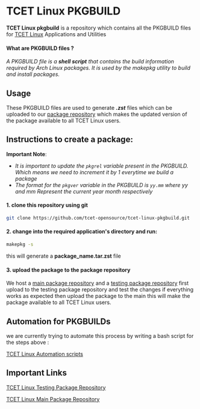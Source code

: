 # TCET Linux PKGBUILD
**TCET Linux pkgbuild** is a repository which contains all the PKGBUILD files for [TCET Linux](https://github.com/tcet-opensource/tcet-linux) Applications and Utilities

#### What are PKGBUILD files ?
*A PKGBUILD file is a **shell script** that contains the build information required by Arch Linux packages. It is used by the makepkg utility to build and install packages.*

## Usage

These PKGBUILD files are used to generate ***.zst*** files which can be uploaded to our [package repository](https://github.com/tcet-opensource/tcet-linux-repo) which makes the updated version of the package available to all TCET Linux users.

## Instructions to create a package:

**Important Note**:

- *It is important to update the `pkgrel` variable present in the PKGBUILD. Which means we need to increment it by 1 everytime we build a package*
- *The format for the `pkgver` variable in the PKGBUILD is `yy.mm` where yy and mm  Represent the current year  month respectively* 

#### 1. clone this repository using git
```bash
git clone https://github.com/tcet-opensource/tcet-linux-pkgbuild.git
```
#### 2. change into the required application's directory and run:
```bash
makepkg -s
```
this will generate a **package_name.tar.zst** file
#### 3. upload the package to the package repository

We host a [main package repository](https://github.com/tcet-opensource/tcet-linux-repo) and a [testing package repository](https://github.com/tcet-opensource/tcet-linux-repo-testing) first upload to the testing package repository and test the changes if everything works as expected then upload the package to the main this will make the package available to all TCET Linux users.

## Automation for PKGBUILDs

we are currently trying to automate this process by writing a bash script for the steps above :

[TCET Linux Automation scripts](https://github.com/tcet-opensource/tcet-linux-automation-scripts)

## Important Links

[TCET Linux Testing Package Repository](https://github.com/tcet-opensource/tcet-linux-repo-testing)

[TCET Linux Main Package Repository](https://github.com/tcet-opensource/tcet-linux-repo)